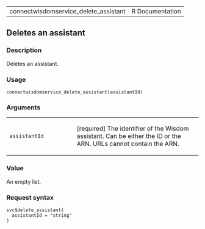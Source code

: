 <table style="width: 100%;">
<tbody>
<tr class="odd">
<td>connectwisdomservice_delete_assistant</td>
<td style="text-align: right;">R Documentation</td>
</tr>
</tbody>
</table>

## Deletes an assistant

### Description

Deletes an assistant.

### Usage

    connectwisdomservice_delete_assistant(assistantId)

### Arguments

<table>
<colgroup>
<col style="width: 35%" />
<col style="width: 65%" />
</colgroup>
<tbody>
<tr class="odd">
<td><code
id="connectwisdomservice_delete_assistant_:_assistantId">assistantId</code></td>
<td><p>[required] The identifier of the Wisdom assistant. Can be either
the ID or the ARN. URLs cannot contain the ARN.</p></td>
</tr>
</tbody>
</table>

### Value

An empty list.

### Request syntax

    svc$delete_assistant(
      assistantId = "string"
    )
